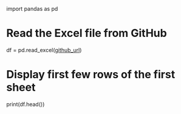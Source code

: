 import pandas as pd

# Read the Excel file from GitHub
df = pd.read_excel([github_url](https://github.com/m-glukhova/Datathlon2025/blob/main/Meteorologia%20structure.xlsx)) 

# Display first few rows of the first sheet
print(df.head())


